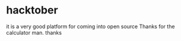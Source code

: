 # hacktober
it is a very good platform for coming into open source
Thanks for the calculator man.
thanks
